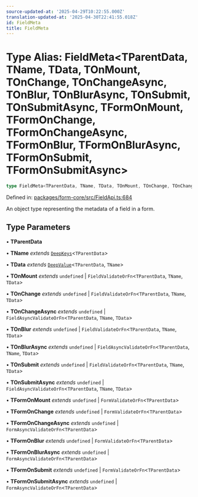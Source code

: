 ```yaml
---
source-updated-at: '2025-04-29T10:22:55.000Z'
translation-updated-at: '2025-04-30T22:41:55.018Z'
id: FieldMeta
title: FieldMeta
---
```


<!-- DO NOT EDIT: this page is autogenerated from the type comments -->

# Type Alias: FieldMeta\<TParentData, TName, TData, TOnMount, TOnChange, TOnChangeAsync, TOnBlur, TOnBlurAsync, TOnSubmit, TOnSubmitAsync, TFormOnMount, TFormOnChange, TFormOnChangeAsync, TFormOnBlur, TFormOnBlurAsync, TFormOnSubmit, TFormOnSubmitAsync\>

```ts
type FieldMeta<TParentData, TName, TData, TOnMount, TOnChange, TOnChangeAsync, TOnBlur, TOnBlurAsync, TOnSubmit, TOnSubmitAsync, TFormOnMount, TFormOnChange, TFormOnChangeAsync, TFormOnBlur, TFormOnBlurAsync, TFormOnSubmit, TFormOnSubmitAsync> = FieldMetaBase<TParentData, TName, TData, TOnMount, TOnChange, TOnChangeAsync, TOnBlur, TOnBlurAsync, TOnSubmit, TOnSubmitAsync, TFormOnMount, TFormOnChange, TFormOnChangeAsync, TFormOnBlur, TFormOnBlurAsync, TFormOnSubmit, TFormOnSubmitAsync> & FieldMetaDerived<TParentData, TName, TData, TOnMount, TOnChange, TOnChangeAsync, TOnBlur, TOnBlurAsync, TOnSubmit, TOnSubmitAsync, TFormOnMount, TFormOnChange, TFormOnChangeAsync, TFormOnBlur, TFormOnBlurAsync, TFormOnSubmit, TFormOnSubmitAsync>;
```

Defined in: [packages/form-core/src/FieldApi.ts:684](https://github.com/TanStack/form/blob/main/packages/form-core/src/FieldApi.ts#L684)

An object type representing the metadata of a field in a form.

## Type Parameters

• **TParentData**

• **TName** *extends* [`DeepKeys`](deepkeys.md)\<`TParentData`\>

• **TData** *extends* [`DeepValue`](deepvalue.md)\<`TParentData`, `TName`\>

• **TOnMount** *extends* `undefined` \| `FieldValidateOrFn`\<`TParentData`, `TName`, `TData`\>

• **TOnChange** *extends* `undefined` \| `FieldValidateOrFn`\<`TParentData`, `TName`, `TData`\>

• **TOnChangeAsync** *extends* `undefined` \| `FieldAsyncValidateOrFn`\<`TParentData`, `TName`, `TData`\>

• **TOnBlur** *extends* `undefined` \| `FieldValidateOrFn`\<`TParentData`, `TName`, `TData`\>

• **TOnBlurAsync** *extends* `undefined` \| `FieldAsyncValidateOrFn`\<`TParentData`, `TName`, `TData`\>

• **TOnSubmit** *extends* `undefined` \| `FieldValidateOrFn`\<`TParentData`, `TName`, `TData`\>

• **TOnSubmitAsync** *extends* `undefined` \| `FieldAsyncValidateOrFn`\<`TParentData`, `TName`, `TData`\>

• **TFormOnMount** *extends* `undefined` \| `FormValidateOrFn`\<`TParentData`\>

• **TFormOnChange** *extends* `undefined` \| `FormValidateOrFn`\<`TParentData`\>

• **TFormOnChangeAsync** *extends* `undefined` \| `FormAsyncValidateOrFn`\<`TParentData`\>

• **TFormOnBlur** *extends* `undefined` \| `FormValidateOrFn`\<`TParentData`\>

• **TFormOnBlurAsync** *extends* `undefined` \| `FormAsyncValidateOrFn`\<`TParentData`\>

• **TFormOnSubmit** *extends* `undefined` \| `FormValidateOrFn`\<`TParentData`\>

• **TFormOnSubmitAsync** *extends* `undefined` \| `FormAsyncValidateOrFn`\<`TParentData`\>
